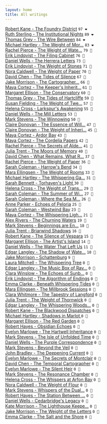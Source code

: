 ```yaml
---
layout: home
title: All writings
---
```

[Robert Kane - The Foundry District](/works/Robert-Kane-The-Foundry-District.html) `97 ❤️`  
[Ruth Sterling - The Institutional Nights](/works/Ruth-Sterling-The-Institutional-Nights.html) `89 ❤️`  
[Thomas Grey - The Wire Between](/works/Thomas-Grey-The-Wire-Between.html) `84 ❤️`  
[Michael Hartley - The Weight of Mor…](/works/Michael-Hartley-The-Weight-of-Morning.html) `83 ❤️`  
[Rachel Pierce - The Weight of Wate…](/works/Rachel-Pierce-The-Weight-of-Water-Music.html) `79 🩷`  
[Erik Lindqvist - The Filing Cabinet](/works/Erik-Lindqvist-The-Filing-Cabinet.html) `76 🩷`  
[Daniel Wells - The Herrera Letters](/works/Daniel-Wells-The-Herrera-Letters.html) `73 🩷`  
[Erik Lindqvist - The Weight of Stones](/works/Erik-Lindqvist-The-Weight-of-Stones.html) `71 🩷`  
[Nora Caldwell - The Weight of Paper](/works/Nora-Caldwell-The-Weight-of-Paper.html) `70 🩷`  
[David Chen - The Tides of Silence](/works/David-Chen-The-Tides-of-Silence.html) `67 🩷`  
[Jake Morrison - The Cartographer…](/works/Jake-Morrison-The-Cartographer's-Descent.html) `66 🩷`  
[Maya Cortez - The Keeper's Inherit…](/works/Maya-Cortez-The-Keeper's-Inheritance.html) `61 🩷`  
[Margaret Ellison - The Conservatory](/works/Margaret-Ellison-The-Conservatory.html) `60 🧡`  
[Thomas Grey - The Tides of Hartcliffe](/works/Thomas-Grey-The-Tides-of-Hartcliffe.html) `59 🧡`  
[Susan Fielding - The Weight of Twe…](/works/Susan-Fielding-The-Weight-of-Twenty-Years.html) `57 🧡`  
[Helena Cross - Larkspur's Awakening](/works/Helena-Cross-Larkspur's-Awakening.html) `55 🧡`  
[Daniel Wells - The Mill Letters](/works/Daniel-Wells-The-Mill-Letters.html) `53 🧡`  
[Mark Stevens - The Winnowing](/works/Mark-Stevens-The-Winnowing.html) `50 🧡`  
[Claire Donovan - The Essence of Will…](/works/Claire-Donovan-The-Essence-of-Willowbrook.html) `47 🧡`  
[Claire Donovan - The Weight of Inheri…](/works/Claire-Donovan-The-Weight-of-Inheriting.html) `45 🧡`  
[Maya Cortez - Ardor Bay](/works/Maya-Cortez-Ardor-Bay.html) `43 🧡`  
[Maya Cortez - The Cordelia Papers](/works/Maya-Cortez-The-Cordelia-Papers.html) `42 🧡`  
[Rachel Pierce - The Secrets of Alde…](/works/Rachel-Pierce-The-Secrets-of-Alderwood-Hall.html) `41 🧡`  
[Julia Trent - The Moors of Memory](/works/Julia-Trent-The-Moors-of-Memory.html) `40 💛`  
[David Chen - What Remains, What R…](/works/David-Chen-What-Remains,-What-Returns.html) `37 💛`  
[Rachel Pierce - The Weight of Paper](/works/Rachel-Pierce-The-Weight-of-Paper.html) `36 💛`  
[Sarah Coleman - Harrow's Bend](/works/Sarah-Coleman-Harrows-Bend.html) `34 💛`  
[Mara Ellingsen - The Weight of Rooms](/works/Mara-Ellingsen-The-Weight-of-Rooms.html) `33 💛`  
[Michael Hartley - The Whispering Ga…](/works/Michael-Hartley-The-Whispering-Garden.html) `31 💛`  
[Sarah Bennett - Torhaven's Light  ](/works/Sarah-Bennett-Torhaven's-Light.html) `30 💛`  
[Helena Cross - The Weight of Trans…](/works/Helena-Cross-The-Weight-of-Translation.html) `29 💛`  
[Sarah Coleman - The Summer of Wi…](/works/Sarah-Coleman-The-Summer-of-Wide-Sky.html) `27 💛`  
[Sarah Coleman - Where the Sea M…](/works/Sarah-Coleman-Where-the-Sea-Meets-the-Story.html) `26 💛`  
[Anne Parker - Echoes of Peloria](/works/Anne-Parker-Echoes-of-Peloria.html) `25 💛`  
[Sarah Coleman - Westwind Bay](/works/Sarah-Coleman-Westwind-Bay.html) `23 💛`  
[Maya Cortez - The Whispering Ligh…](/works/Maya-Cortez-The-Whispering-Lighthouse.html) `21 💛`  
[Alex Rivers - The Churning Waters](/works/Alex-Rivers-The-Churning-Waters.html) `19 🩶`  
[Mark Stevens - Beginnings are En…](/works/Mark-Stevens-Beginnings-are-Endings.html) `18 🩶`  
[Julia Trent - Briarwind Shadows](/works/Julia-Trent-Briarwind-Shadows.html) `16 🩶`  
[Robert Kane - The Silence of Vespara](/works/Robert-Kane-The-Silence-of-Vespara.html) `15 🩶`  
[Margaret Ellison - The Artist's Island](/works/Margaret-Ellison-The-Artist's-Island.html) `14 🩶`  
[Daniel Wells - The Water That Left Us](/works/Daniel-Wells-The-Water-That-Left-Us.html) `11 🩶`  
[Edgar Langley - The Shadow of Wate…](/works/Edgar-Langley-The-Shadow-of-Waterfield.html) `10 🩶`  
[Jake Morrison - Schattenburg](/works/Jake-Morrison-Schattenburg.html) `9 🩶`  
[Laura Mitchell - The Whispering Tree](/works/Laura-Mitchell-The-Whispering-Tree.html) `0 🩶`  
[Edgar Langley - The Music Box of Rav…](/works/Edgar-Langley-The-Music-Box-of-Ravenshollow.html) `0 🩶`  
[Clara Winslow - The Echoes of Sunb…](/works/Clara-Winslow-The-Echoes-of-Sunbreak.html) `0 🩶`  
[Erik Lindqvist - The Algorithm of Endings](/works/Erik-Lindqvist-The-Algorithm-of-Endings.html) `0 🩶`  
[Emma Clarke - Beneath Whispering Tides](/works/Emma-Clarke-Beneath-Whispering-Tides.html) `0 🩶`  
[Mara Ellingsen - The Millbrook Sessions](/works/Mara-Ellingsen-The-Millbrook-Sessions.html) `0 🩶`  
[Clara Whitmore - The Tapestry of Langford](/works/Clara-Whitmore-The-Tapestry-of-Langford.html) `0 🩶`  
[Julia Trent - The Weight of Thornwick](/works/Julia-Trent-The-Weight-of-Thornwick.html) `0 🩶`  
[Edgar Langley - The Whispering Woods…](/works/Edgar-Langley-The-Whispering-Woods-of-Eldermere.html) `0 🩶`  
[Robert Kane - The Blackwood Dispatches](/works/Robert-Kane-The-Blackwood-Dispatches.html) `0 🩶`  
[Michael Hartley - Shadows in Marlot  ](/works/Michael-Hartley-Shadows-in-Marlot.html) `0 🩶`  
[Margaret Ellison - The Red Garden](/works/Margaret-Ellison-The-Red-Garden.html) `0 🩶`  
[Robert Hayes - Obsidian Echoes](/works/Robert-Hayes-Obsidian-Echoes.html) `0 🩶`  
[Evelyn Marlowe - The Hartwell Inheritance](/works/Evelyn-Marlowe-The-Hartwell-Inheritance.html) `0 🩶`  
[Mark Stevens - The Isle of Unfolded Time](/works/Mark-Stevens-The-Isle-of-Unfolded-Time.html) `0 🩶`  
[Daniel Wells - The Purple Correspondence](/works/Daniel-Wells-The-Purple-Correspondence.html) `0 🩶`  
[Mark Stevens - Beyond the Veil](/works/Mark-Stevens-Beyond-the-Veil.html) `0 🩶`  
[John Bradley - The Deepening Current](/works/John-Bradley-The-Deepening-Current.html) `0 🩶`  
[Evelyn Marlowe - The Secrets of Montclair](/works/Evelyn-Marlowe-The-Secrets-of-Montclair.html) `0 🩶`  
[David Chen - The Temporal Cartographer](/works/David-Chen-The-Temporal-Cartographer.html) `0 🩶`  
[Evelyn Marlowe - The Silent Heir](/works/Evelyn-Marlowe-The-Silent-Heir.html) `0 🩶`  
[Mark Stevens - The Resonance Chamber](/works/Mark-Stevens-The-Resonance-Chamber.html) `0 🩶`  
[Helena Cross - The Whispers at Arfon Bay](/works/Helena-Cross-The-Whispers-at-Arfon-Bay.html) `0 🩶`  
[Nora Caldwell - The Weight of Flour](/works/Nora-Caldwell-The-Weight-of-Flour.html) `0 🩶`  
[Mark Stevens - Whispers of the Dual…](/works/Mark-Stevens-Whispers-of-the-Dual-Veil.html) `0 🩶`  
[Robert Hayes - The Station Between …](/works/Robert-Hayes-The-Station-Between-Worlds.html) `0 🩶`  
[Daniel Wells - Cedarbridge's Legacy](/works/Daniel-Wells-Cedarbridge's-Legacy.html) `0 🩶`  
[Kate Morrison - The Lighthouse Keepe…](/works/Kate-Morrison-The-Lighthouse-Keeper's-Secret.html) `0 🩶`  
[Jake Morrison - The Weight of the Letters](/works/Jake-Morrison-The-Weight-of-the-Letters.html) `0 🩶`  
[Emma Clarke - The Salt and the Shore](/works/Emma-Clarke-The-Salt-and-the-Shore.html) `0 🩶`  
